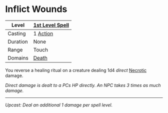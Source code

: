 # Inflict Wounds

| Level    | [1st Level Spell](1st%20Level%20Spells.md)          |
| -------- | --------------------------------------------------- |
| Casting  | 1 [Action](../../../../Game%20Procedures/Core%20Procedures/Action.md) |
| Duration | None                                                |
| Range    | Touch                                               |
| Domains  | [Death](../../Spell%20Domains/Death.md)          |

You reverse a healing ritual on a creature dealing 1d4 *direct* [Necrotic](../../../../Game%20Procedures/Combat/Damage%20Types/Necrotic.md) damage.

*Direct damage is dealt to a PCs HP directly. An NPC takes 3 times as much damage.*

---
*Upcast: Deal an additional 1 damage per spell level.*
